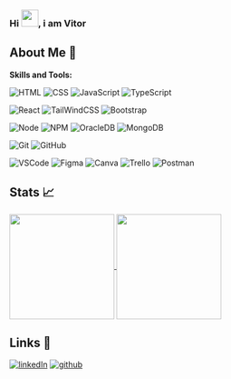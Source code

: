 <h3 align="left">Hi <img src="https://raw.githubusercontent.com/kaueMarques/kaueMarques/master/hi.gif" height="30px">, i am Vitor</h3>

## About Me 🚀

**Skills and Tools:**  

![HTML](https://img.shields.io/badge/HTML5-E34F26?style=for-the-badge&logo=html5&logoColor=white)
![CSS](https://img.shields.io/badge/CSS3-1572B6?style=for-the-badge&logo=css3&logoColor=white)
![JavaScript](https://img.shields.io/badge/JavaScript-323330?style=for-the-badge&logo=javascript&logoColor=F7DF1E)
![TypeScript](https://img.shields.io/badge/TypeScript-007ACC?style=for-the-badge&logo=typescript&logoColor=white)

![React](https://img.shields.io/badge/React-20232A?style=for-the-badge&logo=react&logoColor=61DAFB)
![TailWindCSS](https://img.shields.io/badge/Tailwind_CSS-38B2AC?style=for-the-badge&logo=tailwind-css&logoColor=white)
![Bootstrap](https://img.shields.io/badge/Bootstrap-563D7C?style=for-the-badge&logo=bootstrap&logoColor=white)

![Node](https://img.shields.io/badge/Node.js-43853D?style=for-the-badge&logo=node.js&logoColor=white)
![NPM](https://img.shields.io/badge/NPM-20232A?style=for-the-badge&logo=npm&logoColor=white)
![OracleDB](https://img.shields.io/badge/oracle_database-C74634?style=for-the-badge&logo=oracle&logoColor=FFFFFF)
![MongoDB](https://img.shields.io/badge/MongoDB-4EA94B?style=for-the-badge&logo=mongodb&logoColor=white)

![Git](https://img.shields.io/badge/GIT-white?style=for-the-badge&logo=git&logoColor=E44C30)
![GitHub](https://img.shields.io/badge/GitHub-100000?style=for-the-badge&logo=github&logoColor=white)

![VSCode](https://img.shields.io/badge/VSCode-0078D4?style=for-the-badge&logo=visual%20studio%20code&logoColor=white)
![Figma](https://img.shields.io/badge/Figma-F24E1E?style=for-the-badge&logo=figma&logoColor=white)
![Canva](https://img.shields.io/badge/Canva-00C7B7?style=for-the-badge&logo=Canva&logoColor=FFFFFF)
![Trello](https://img.shields.io/badge/Trello-0052CC?style=for-the-badge&logo=trello&logoColor=white)
![Postman](https://img.shields.io/badge/Postman-FF6C37?style=for-the-badge&logo=postman&logoColor=FFFFFF)

## Stats 📈

<a href="https://github.com/gbvitor">
  <img height=185 align="center" src="https://github-readme-stats.vercel.app/api?username=gbvitor&show_icons=true&theme=codeSTACKr" />
  <img height=185 align="center" src="https://github-readme-stats.vercel.app/api/top-langs?username=gbvitor&layout=compact&langs_count=8&card_width=320&theme=codeSTACKr" />
</a>

## Links 🔗

[![linkedIn](https://img.shields.io/badge/LinkedIn-0077B5?style=for-the-badge&logo=linkedin&logoColor=white)](https://www.linkedin.com/in/gvitor/)
[![github](https://img.shields.io/badge/GitHub-100000?style=for-the-badge&logo=github&logoColor=white)](https://github.com/gbvitor)

<!---
gbvitor/gbvitor is a ✨ special ✨ repository because its `README.md` (this file) appears on your GitHub profile.
You can click the Preview link to take a look at your changes.
--->
